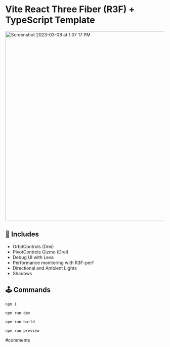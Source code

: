 # Vite React Three Fiber (R3F) + TypeScript Template

<img width="600" alt="Screenshot 2023-03-08 at 1 07 17 PM" src="https://user-images.githubusercontent.com/3608140/223794572-c4b4020f-a855-43c5-937b-bef6ef85e03c.png">

## 🔋 Includes

- OrbitControls (Drei)
- PivotControls Gizmo (Drei)
- Debug UI with Leva
- Performance monitoring with R3F-perf
- Directional and Ambient Lights
- Shadows

## 🕹️ Commands

`npm i`

`npm run dev`

`npm run build`

`npm run preview`

#comments 
